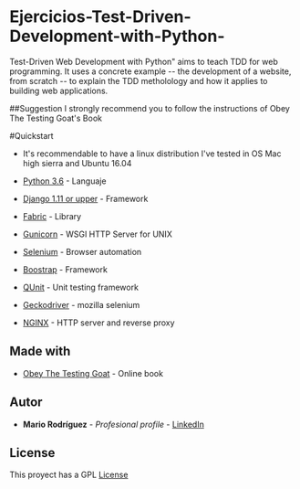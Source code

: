 # Ejercicios-Test-Driven-Development-with-Python-
Test-Driven Web Development with Python" aims to teach TDD for web programming. It uses a concrete example -- the development of a website, from scratch -- to explain the TDD metholology and how it applies to building web applications.

##Suggestion
I strongly recommend you to follow the instructions of Obey The Testing Goat's Book

#Quickstart

* It's recommendable to have a linux distribution I've tested in OS  Mac high sierra and Ubuntu 16.04

* [Python 3.6](https://www.python.org/) - Languaje

* [Django 1.11 or upper](https://www.djangoproject.com/) - Framework

* [Fabric](http://www.fabfile.org/) - Library

* [Gunicorn](http://gunicorn.org/) - WSGI HTTP Server for UNIX

* [Selenium](http://www.seleniumhq.org/) - Browser automation

* [Boostrap](http://getbootstrap.com/) - Framework

* [QUnit](https://qunitjs.com/) - Unit testing framework

* [Geckodriver](https://github.com/mozilla/geckodriver/releases) - mozilla selenium

* [NGINX](https://qunitjs.com/) - HTTP server and reverse proxy


## Made with

* [Obey The Testing Goat](https://www.obeythetestinggoat.com/book/praise.harry.html) - Online book


## Autor

* **Mario Rodríguez** - *Profesional profile* - [LinkedIn](https://www.linkedin.com/in/mariorguezz)


## License

This proyect has a GPL [License](https://www.gnu.org/licenses/gpl-3.0.en.html)
